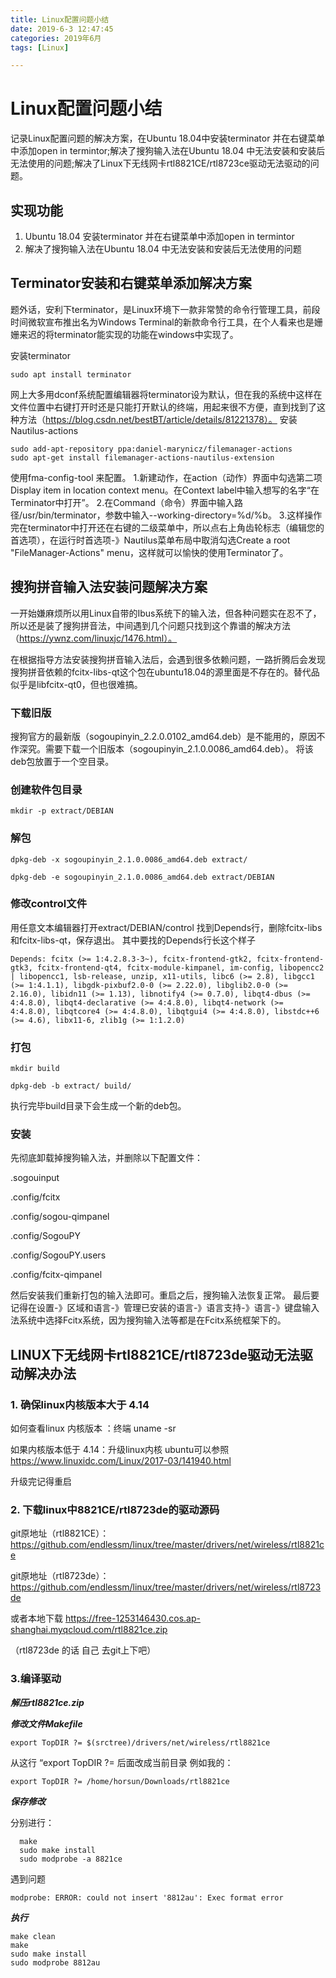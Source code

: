 ```yaml
---
title: Linux配置问题小结
date: 2019-6-3 12:47:45
categories: 2019年6月
tags: [Linux]

---
```

#  Linux配置问题小结

记录Linux配置问题的解决方案，在Ubuntu 18.04中安装terminator 并在右键菜单中添加open in termintor;解决了搜狗输入法在Ubuntu 18.04 中无法安装和安装后无法使用的问题;解决了Linux下无线网卡rtl8821CE/rtl8723ce驱动无法驱动的问题。

<!-- more -->



## 实现功能
1. Ubuntu 18.04 安装terminator 并在右键菜单中添加open in termintor
2. 解决了搜狗输入法在Ubuntu 18.04 中无法安装和安装后无法使用的问题

## Terminator安装和右键菜单添加解决方案
  题外话，安利下terminator，是Linux环境下一款非常赞的命令行管理工具，前段时间微软宣布推出名为Windows Terminal的新款命令行工具，在个人看来也是姗姗来迟的将terminator能实现的功能在windows中实现了。

  安装terminator

    sudo apt install terminator

  网上大多用dconf系统配置编辑器将terminator设为默认，但在我的系统中这样在文件位置中右键打开时还是只能打开默认的终端，用起来很不方便，直到找到了这种方法（https://blog.csdn.net/bestBT/article/details/81221378）。
  安装Nautilus-actions

    sudo add-apt-repository ppa:daniel-marynicz/filemanager-actions
    sudo apt-get install filemanager-actions-nautilus-extension
使用fma-config-tool 来配置。
1.新建动作，在action（动作）界面中勾选第二项Display item in location context menu。在Context label中输入想写的名字“在Terminator中打开”。
2.在Command（命令）界面中输入路径/usr/bin/terminator，参数中输入--working-directory=%d/%b。
3.这样操作完在terminator中打开还在右键的二级菜单中，所以点右上角齿轮标志（编辑您的首选项），在运行时首选项-》Nautilus菜单布局中取消勾选Create a root "FileManager-Actions" menu，这样就可以愉快的使用Terminator了。

## 搜狗拼音输入法安装问题解决方案
一开始嫌麻烦所以用Linux自带的Ibus系统下的输入法，但各种问题实在忍不了，所以还是装了搜狗拼音法，中间遇到几个问题只找到这个靠谱的解决方法（https://ywnz.com/linuxjc/1476.html）。

在根据指导方法安装搜狗拼音输入法后，会遇到很多依赖问题，一路折腾后会发现搜狗拼音依赖的fcitx-libs-qt这个包在ubuntu18.04的源里面是不存在的。替代品似乎是libfcitx-qt0，但也很难搞。
### 下载旧版
搜狗官方的最新版（sogoupinyin_2.2.0.0102_amd64.deb）是不能用的，原因不作深究。需要下载一个旧版本（sogoupinyin_2.1.0.0086_amd64.deb）。
将该deb包放置于一个空目录。
### 创建软件包目录

    mkdir -p extract/DEBIAN

### 解包

    dpkg-deb -x sogoupinyin_2.1.0.0086_amd64.deb extract/

    dpkg-deb -e sogoupinyin_2.1.0.0086_amd64.deb extract/DEBIAN
### 修改control文件
用任意文本编辑器打开extract/DEBIAN/control 找到Depends行，删除fcitx-libs和fcitx-libs-qt，保存退出。
其中要找的Depends行长这个样子

    Depends: fcitx (>= 1:4.2.8.3-3~), fcitx-frontend-gtk2, fcitx-frontend-gtk3, fcitx-frontend-qt4, fcitx-module-kimpanel, im-config, libopencc2 | libopencc1, lsb-release, unzip, x11-utils, libc6 (>= 2.8), libgcc1 (>= 1:4.1.1), libgdk-pixbuf2.0-0 (>= 2.22.0), libglib2.0-0 (>= 2.16.0), libidn11 (>= 1.13), libnotify4 (>= 0.7.0), libqt4-dbus (>= 4:4.8.0), libqt4-declarative (>= 4:4.8.0), libqt4-network (>= 4:4.8.0), libqtcore4 (>= 4:4.8.0), libqtgui4 (>= 4:4.8.0), libstdc++6 (>= 4.6), libx11-6, zlib1g (>= 1:1.2.0)

### 打包

    mkdir build

    dpkg-deb -b extract/ build/

执行完毕build目录下会生成一个新的deb包。

### 安装

先彻底卸载掉搜狗输入法，并删除以下配置文件：

.sogouinput

.config/fcitx

.config/sogou-qimpanel

.config/SogouPY

.config/SogouPY.users

.config/fcitx-qimpanel

然后安装我们重新打包的输入法即可。重启之后，搜狗输入法恢复正常。
最后要记得在设置-》区域和语言-》管理已安装的语言-》语言支持-》语言-》键盘输入法系统中选择Fcitx系统，因为搜狗输入法等都是在Fcitx系统框架下的。



## LINUX下无线网卡rtl8821CE/rtl8723de驱动无法驱动解决办法

### 1. 确保linux内核版本大于 4.14
  如何查看linux 内核版本 ：终端 uname -sr

  如果内核版本低于 4.14：升级linux内核 ubuntu可以参照 https://www.linuxidc.com/Linux/2017-03/141940.html

  升级完记得重启

### 2. 下载linux中8821CE/rtl8723de的驱动源码

git原地址（rtl8821CE）：https://github.com/endlessm/linux/tree/master/drivers/net/wireless/rtl8821ce

git原地址（rtl8723de）：https://github.com/endlessm/linux/tree/master/drivers/net/wireless/rtl8723de

或者本地下载 https://free-1253146430.cos.ap-shanghai.myqcloud.com/rtl8821ce.zip

（rtl8723de 的话 自己 去git上下吧）

### 3.编译驱动
  ***解压rtl8821ce.zip***

  ***修改文件Makefile***

    export TopDIR ?= $(srctree)/drivers/net/wireless/rtl8821ce

从这行 “export TopDIR ?= 后面改成当前目录 例如我的：

    export TopDIR ?= /home/horsun/Downloads/rtl8821ce

***保存修改***

  分别进行：

      make
      sudo make install
      sudo modprobe -a 8821ce

遇到问题

    modprobe: ERROR: could not insert '8812au': Exec format error
***执行***

    make clean
    make
    sudo make install
    sudo modprobe 8812au
